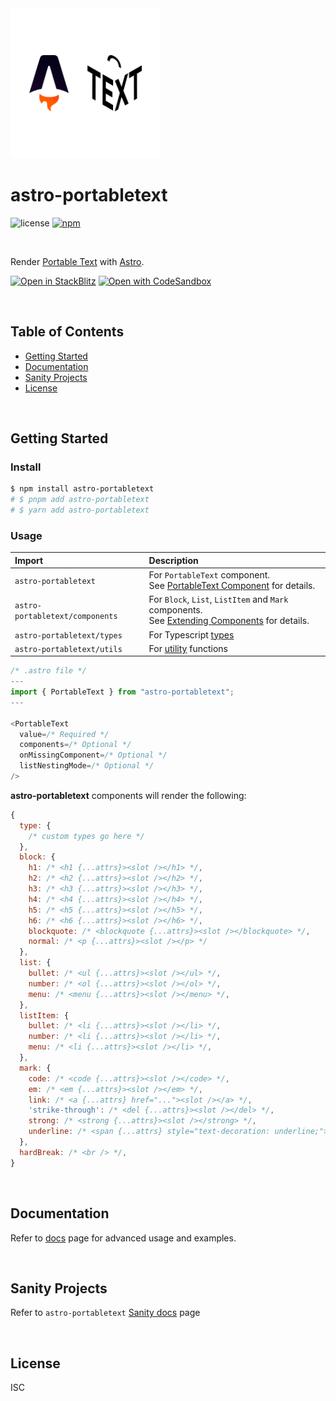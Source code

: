 <div>
  <img src="https://github.com/theisel/astro-portabletext/raw/main/logo.svg" width="240" alt="astro-portabletext logo">
</div>

# astro-portabletext

![license](https://img.shields.io/npm/l/astro-portabletext?style=flat-square)
[![npm](https://img.shields.io/npm/v/astro-portabletext?style=flat-square)](https://www.npmjs.com/package/astro-portabletext)

&nbsp;

Render [Portable Text](https://portabletext.org/) with [Astro](https://astro.build/).

[![Open in StackBlitz](https://developer.stackblitz.com/img/open_in_stackblitz.svg)](https://stackblitz.com/github/theisel/astro-portabletext/tree/main/demo)
[![Open with CodeSandbox](https://assets.codesandbox.io/github/button-edit-lime.svg)](https://codesandbox.io/p/sandbox/github/theisel/astro-portabletext/tree/main/demo)

&nbsp;

## Table of Contents

- [Getting Started](#getting-started)
- [Documentation](#documentation)
- [Sanity Projects](#sanity-projects)
- [License](#license)

&nbsp;

## Getting Started

### Install

```bash
$ npm install astro-portabletext
# $ pnpm add astro-portabletext
# $ yarn add astro-portabletext
```

### Usage

| Import                          | Description                                                                                                                       |
| :------------------------------ | :-------------------------------------------------------------------------------------------------------------------------------- |
| `astro-portabletext`            | For `PortableText` component. <br>See [PortableText Component](docs/portabletext-component.md) for details.                       |
| `astro-portabletext/components` | For `Block`, `List`, `ListItem` and `Mark` components. <br> See [Extending Components](docs/extending-components.md) for details. |
| `astro-portabletext/types`      | For Typescript [types](docs/types.md)                                                                                             |
| `astro-portabletext/utils`      | For [utility](docs/utils.md) functions                                                                                            |

```ts
/* .astro file */
---
import { PortableText } from "astro-portabletext";
---

<PortableText
  value=/* Required */
  components=/* Optional */
  onMissingComponent=/* Optional */
  listNestingMode=/* Optional */
/>
```

**astro-portabletext** components will render the following:

```js
{
  type: {
    /* custom types go here */
  },
  block: {
    h1: /* <h1 {...attrs}><slot /></h1> */,
    h2: /* <h2 {...attrs}><slot /></h2> */,
    h3: /* <h3 {...attrs}><slot /></h3> */,
    h4: /* <h4 {...attrs}><slot /></h4> */,
    h5: /* <h5 {...attrs}><slot /></h5> */,
    h6: /* <h6 {...attrs}><slot /></h6> */,
    blockquote: /* <blockquote {...attrs}><slot /></blockquote> */,
    normal: /* <p {...attrs}><slot /></p> */
  },
  list: {
    bullet: /* <ul {...attrs}><slot /></ul> */,
    number: /* <ol {...attrs}><slot /></ol> */,
    menu: /* <menu {...attrs}><slot /></menu> */,
  },
  listItem: {
    bullet: /* <li {...attrs}><slot /></li> */,
    number: /* <li {...attrs}><slot /></li> */,
    menu: /* <li {...attrs}><slot /></li> */,
  },
  mark: {
    code: /* <code {...attrs}><slot /></code> */,
    em: /* <em {...attrs}><slot /></em> */,
    link: /* <a {...attrs} href="..."><slot /></a> */,
    'strike-through': /* <del {...attrs}><slot /></del> */,
    strong: /* <strong {...attrs}><slot /></strong> */,
    underline: /* <span {...attrs} style="text-decoration: underline;"><slot /></span> */
  },
  hardBreak: /* <br /> */,
}
```

&nbsp;

## Documentation

Refer to [docs](docs/README.md) page for advanced usage and examples.

&nbsp;

## Sanity Projects
Refer to `astro-portabletext` [Sanity docs](docs/sanity.md)  page

&nbsp;

## License

ISC
